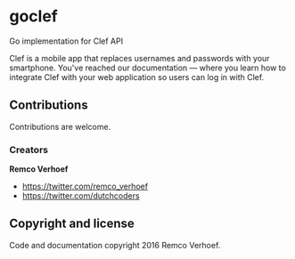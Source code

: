 # goclef
Go implementation for Clef API

Clef is a mobile app that replaces usernames and passwords with your smartphone. You've reached our documentation — where you learn how to integrate Clef with your web application so users can log in with Clef.

## Contributions

Contributions are welcome.

### Creators

**Remco Verhoef**
- <https://twitter.com/remco_verhoef>
- <https://twitter.com/dutchcoders>

## Copyright and license

Code and documentation copyright 2016 Remco Verhoef.

